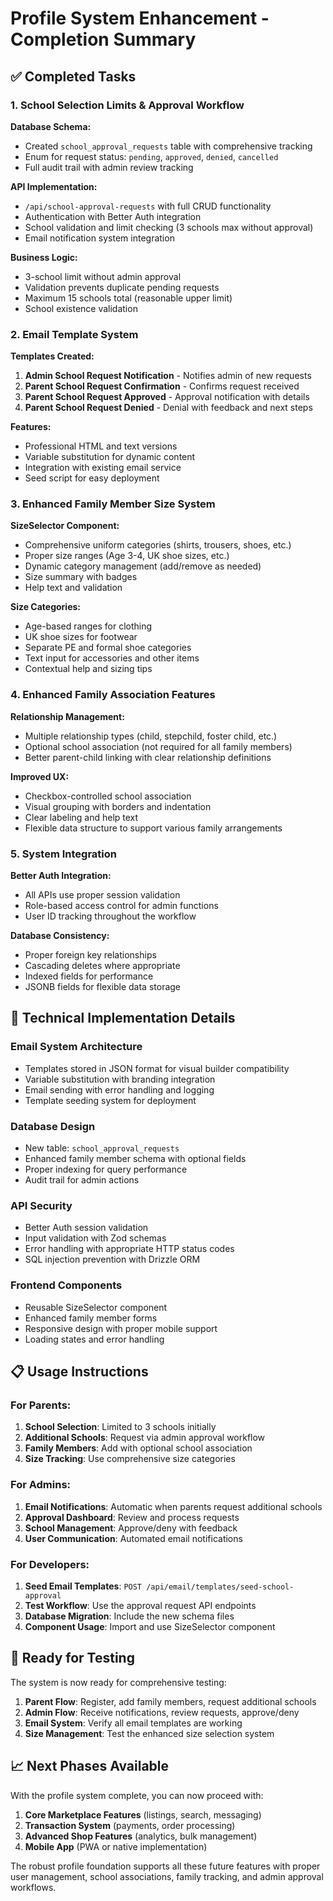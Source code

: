 # Profile System Enhancement - Completion Summary

## ✅ Completed Tasks

### 1. School Selection Limits & Approval Workflow

**Database Schema:**
- Created `school_approval_requests` table with comprehensive tracking
- Enum for request status: `pending`, `approved`, `denied`, `cancelled`
- Full audit trail with admin review tracking

**API Implementation:**
- `/api/school-approval-requests` with full CRUD functionality
- Authentication with Better Auth integration
- School validation and limit checking (3 schools max without approval)
- Email notification system integration

**Business Logic:**
- 3-school limit without admin approval
- Validation prevents duplicate pending requests
- Maximum 15 schools total (reasonable upper limit)
- School existence validation

### 2. Email Template System

**Templates Created:**
1. **Admin School Request Notification** - Notifies admin of new requests
2. **Parent School Request Confirmation** - Confirms request received
3. **Parent School Request Approved** - Approval notification with details
4. **Parent School Request Denied** - Denial with feedback and next steps

**Features:**
- Professional HTML and text versions
- Variable substitution for dynamic content
- Integration with existing email service
- Seed script for easy deployment

### 3. Enhanced Family Member Size System

**SizeSelector Component:**
- Comprehensive uniform categories (shirts, trousers, shoes, etc.)
- Proper size ranges (Age 3-4, UK shoe sizes, etc.)
- Dynamic category management (add/remove as needed)
- Size summary with badges
- Help text and validation

**Size Categories:**
- Age-based ranges for clothing
- UK shoe sizes for footwear
- Separate PE and formal shoe categories
- Text input for accessories and other items
- Contextual help and sizing tips

### 4. Enhanced Family Association Features

**Relationship Management:**
- Multiple relationship types (child, stepchild, foster child, etc.)
- Optional school association (not required for all family members)
- Better parent-child linking with clear relationship definitions

**Improved UX:**
- Checkbox-controlled school association
- Visual grouping with borders and indentation
- Clear labeling and help text
- Flexible data structure to support various family arrangements

### 5. System Integration

**Better Auth Integration:**
- All APIs use proper session validation
- Role-based access control for admin functions
- User ID tracking throughout the workflow

**Database Consistency:**
- Proper foreign key relationships
- Cascading deletes where appropriate
- Indexed fields for performance
- JSONB fields for flexible data storage

## 🔧 Technical Implementation Details

### Email System Architecture
- Templates stored in JSON format for visual builder compatibility
- Variable substitution with branding integration
- Email sending with error handling and logging
- Template seeding system for deployment

### Database Design
- New table: `school_approval_requests`
- Enhanced family member schema with optional fields
- Proper indexing for query performance
- Audit trail for admin actions

### API Security
- Better Auth session validation
- Input validation with Zod schemas
- Error handling with appropriate HTTP status codes
- SQL injection prevention with Drizzle ORM

### Frontend Components
- Reusable SizeSelector component
- Enhanced family member forms
- Responsive design with proper mobile support
- Loading states and error handling

## 📋 Usage Instructions

### For Parents:
1. **School Selection**: Limited to 3 schools initially
2. **Additional Schools**: Request via admin approval workflow
3. **Family Members**: Add with optional school association
4. **Size Tracking**: Use comprehensive size categories

### For Admins:
1. **Email Notifications**: Automatic when parents request additional schools
2. **Approval Dashboard**: Review and process requests
3. **School Management**: Approve/deny with feedback
4. **User Communication**: Automated email notifications

### For Developers:
1. **Seed Email Templates**: `POST /api/email/templates/seed-school-approval`
2. **Test Workflow**: Use the approval request API endpoints
3. **Database Migration**: Include the new schema files
4. **Component Usage**: Import and use SizeSelector component

## 🚀 Ready for Testing

The system is now ready for comprehensive testing:

1. **Parent Flow**: Register, add family members, request additional schools
2. **Admin Flow**: Receive notifications, review requests, approve/deny
3. **Email System**: Verify all email templates are working
4. **Size Management**: Test the enhanced size selection system

## 📈 Next Phases Available

With the profile system complete, you can now proceed with:

1. **Core Marketplace Features** (listings, search, messaging)
2. **Transaction System** (payments, order processing)
3. **Advanced Shop Features** (analytics, bulk management)
4. **Mobile App** (PWA or native implementation)

The robust profile foundation supports all these future features with proper user management, school associations, family tracking, and admin approval workflows.